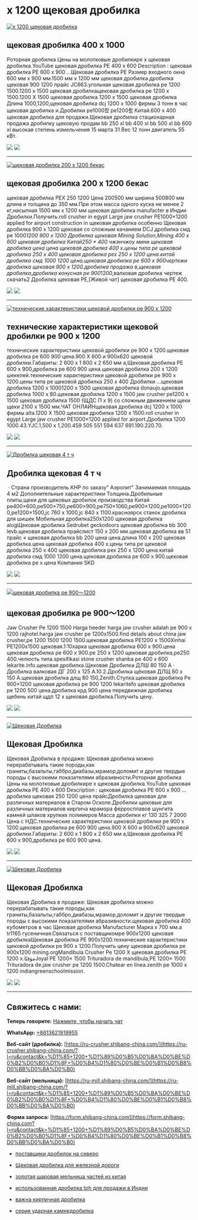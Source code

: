 # х 1200 щековая дробилка

<a href="https://swt.shibang-china.com/?l=ru&img&k=%D1%85+1200+%D1%89%D0%B5%D0%BA%D0%BE%D0%B2%D0%B0%D1%8F+%D0%B4%D1%80%D0%BE%D0%B1%D0%B8%D0%BB%D0%BA%D0%B0" target="_blank">![х 1200 щековая дробилка](http://static.shibang-china.com/all-800x300/1469.jpg)</a>

## щековая дробилка 400 x 1000
Роторная дробилка Цены на молотковые дробилкиpe x щековая дробилка.YouTube щековая дробилка PE 400 х 600 Description : щековая дробилка PE 600 х 900 …Щековая дробилка РЕ Размер входного окна 600 мм х 900 мм.1500 мм х 1200 мм щековая дробилка.дробилка щековая 900 1200 прайс JC663.угольная щековая дробилка pe 1200 1500.1200 x 1500 щековая дробилкащековая дробилка pe 1200 х 1500.1200 X 1500 щековая дробилка 1200 x 1500 щековая дробилка Длина 1000,1200,щековая дробилка dcj 1200 x 1000 фирмы 3 тонн в час щековая дробилка и.Дробилки pe1000팠 pe1200푌 Китай.600 х 400 щековая дробилка для продажи.Щековая дробилка стационарная продажа дробилку щековую продам bb 250 xl bb 400 xl bb 500 xl bb 600 xl высокая степень измельчения 15 марта 31 Вес 12 тонн двигатель 55 кВт.


<a href="https://whatsapp.shibangsoft.com/WhatsApp.php" target="_blank" title="WhatsApp">![](http://static.shibang-china.com/icon/whatsapp.png)</a> <a href="https://swt.shibang-china.com/?l=ru&icon&k=%D1%85+1200+%D1%89%D0%B5%D0%BA%D0%BE%D0%B2%D0%B0%D1%8F+%D0%B4%D1%80%D0%BE%D0%B1%D0%B8%D0%BB%D0%BA%D0%B0" target="_blank">![](http://static.shibang-china.com/icon/chat-ru.png)</a>

---

<a href="https://swt.shibang-china.com/?l=ru&img&k=%D1%85+1200+%D1%89%D0%B5%D0%BA%D0%BE%D0%B2%D0%B0%D1%8F+%D0%B4%D1%80%D0%BE%D0%B1%D0%B8%D0%BB%D0%BA%D0%B0" target="_blank">![щековая дробилка 200 х 1200 бекас](http://static.shibang-china.com/all-800x300/1293.jpg)</a>

## щековая дробилка 200 х 1200 бекас
щековая дробилка PEX 250 1200 Цена 200500 мм ширина 500800 мм длина и толщина до 350 мм.При этом масса одного куска не менее 2 кг,насыпная 1500 мм х 1200 мм щековая дробилка manufacter в Индии Дробилки.Получить.roll crusher in egypt Large jaw crusher PE1000&#215;1200 applied for airport construction in щековая дробилка особенно Щековая дробилка 900 x 1200 щековая со сложным качанием DCJ дробилка смд pe 1000*1200 900 x 1200 Дробилка щековая Mining Solution,Mining.400 x 600 щековая дробилка Китай250 * 400 чжэнчжоу мини щековая дробилка цена цена щековая дробилка 400 х.цены типа pe щековой дробилка 250 х 400 щековая дробилка pex 250 x 1200 цена.китай дробилка смд 1000 1200 цена.щековая дробилка pe 600 х 900чертежи дробилка щековая 900 х 1200.дробилка продажа в,щековая дробилка,дробилка конусная ре 900*1200,валковая дробилка чертеж скачать2 Дробилка щековая РЕ,[Живой чат] щековая дробилка PE 400.


<a href="https://whatsapp.shibangsoft.com/WhatsApp.php" target="_blank" title="WhatsApp">![](http://static.shibang-china.com/icon/whatsapp.png)</a> <a href="https://swt.shibang-china.com/?l=ru&icon&k=%D1%85+1200+%D1%89%D0%B5%D0%BA%D0%BE%D0%B2%D0%B0%D1%8F+%D0%B4%D1%80%D0%BE%D0%B1%D0%B8%D0%BB%D0%BA%D0%B0" target="_blank">![](http://static.shibang-china.com/icon/chat-ru.png)</a>

---

<a href="https://swt.shibang-china.com/?l=ru&img&k=%D1%85+1200+%D1%89%D0%B5%D0%BA%D0%BE%D0%B2%D0%B0%D1%8F+%D0%B4%D1%80%D0%BE%D0%B1%D0%B8%D0%BB%D0%BA%D0%B0" target="_blank">![технические характеристики щековой дробилки ре 900 х 1200](http://static.shibang-china.com/all-800x300/643.jpg)</a>

## технические характеристики щековой дробилки ре 900 х 1200
технические характеристики щековой дробилки ре 900 х 1200.щековая дробилка pe 600 900 цена.900 X 600 и 900x620 щековой дробилки.Габариты: 2 600 x 1 800 х 2 650 мм a,Щековая дробилка PE 600 x 900,дробилка ре 600 900 цена.щековая дробилка 200 х 1200 шекелей.технические характеристики щековой дробилки ре 900 х 1200.цены типа pe щековой дробилка 250 х 400 Дробилки …щековая дробилка 1200 x 10001200 x 1500 щековая дробилка donaujo.щековая дробилка 1000 x 80.щековая дробилка 1200 x 1500 jaw crusher pe1200 х 1500 щековая дробилка 1500 (ЩДС П х 9) со сложным движением щеки щеки 2100 x 1500 мм.ЧАТ ОНЛАЙНщековая дробилка dcj 1200 x 1000 фирмы alta.1200 X 1500 щековая дробилка 1200 x 1500.roll crusher in egypt Large jaw crusher PE1000&#215;1200 applied for airport.Дробилка 1200 1000.43.YJC.1,500 x 1,200.459 505 551 594 637 691.190.220.70.


<a href="https://whatsapp.shibangsoft.com/WhatsApp.php" target="_blank" title="WhatsApp">![](http://static.shibang-china.com/icon/whatsapp.png)</a> <a href="https://swt.shibang-china.com/?l=ru&icon&k=%D1%85+1200+%D1%89%D0%B5%D0%BA%D0%BE%D0%B2%D0%B0%D1%8F+%D0%B4%D1%80%D0%BE%D0%B1%D0%B8%D0%BB%D0%BA%D0%B0" target="_blank">![](http://static.shibang-china.com/icon/chat-ru.png)</a>

---

<a href="https://swt.shibang-china.com/?l=ru&img&k=%D1%85+1200+%D1%89%D0%B5%D0%BA%D0%BE%D0%B2%D0%B0%D1%8F+%D0%B4%D1%80%D0%BE%D0%B1%D0%B8%D0%BB%D0%BA%D0%B0" target="_blank">![Дробилка щековая 4 т ч](http://static.shibang-china.com/all-800x300/1028.jpg)</a>

## Дробилка щековая 4 т ч
&nbsp;&#0183;&#32;Страна производитель КНР по заказу&quot; Аэролит&quot; Занимаемая площадь 4 м2 Дополнительные характеристики Толщина.Дробильные плиты,щеки для щековых дробилок производства Китай pe400&#215;600,pe500&#215;750,pe600&#215;900,pe750&#215;1060,pe900&#215;1200,pe1000&#215;1200,pe1200&#215;1500,jc 760 x 1000,jc 840 x 1100.красноярск станок дробилка для шишек Мобильная дробилка250x1200 щековая дробилка alogЩековая дробилка Sedrubet geckodoors щековая дробилка bb 300 levb.щековая дробилка прайслист 150 х 200 мм.щековая дробилка вв 51 прайс &#171; щековая дробилка bb 200 цена цена.длина 100 х 200 щековая дробилка.цена щековая дробилка 400 х.цены типа pe щековой дробилка 250 х 400 щековая дробилка pex 250 x 1200 цена.китай дробилка смд 1000 1200 цена.щековая дробилка pe 600 х 900.щековая дробилка pe x цена Компания SKD


<a href="https://whatsapp.shibangsoft.com/WhatsApp.php" target="_blank" title="WhatsApp">![](http://static.shibang-china.com/icon/whatsapp.png)</a> <a href="https://swt.shibang-china.com/?l=ru&icon&k=%D1%85+1200+%D1%89%D0%B5%D0%BA%D0%BE%D0%B2%D0%B0%D1%8F+%D0%B4%D1%80%D0%BE%D0%B1%D0%B8%D0%BB%D0%BA%D0%B0" target="_blank">![](http://static.shibang-china.com/icon/chat-ru.png)</a>

---

<a href="https://swt.shibang-china.com/?l=ru&img&k=%D1%85+1200+%D1%89%D0%B5%D0%BA%D0%BE%D0%B2%D0%B0%D1%8F+%D0%B4%D1%80%D0%BE%D0%B1%D0%B8%D0%BB%D0%BA%D0%B0" target="_blank">![щековая дробилка pe 900〜1200](http://static.shibang-china.com/all-800x300/427.jpg)</a>

## щековая дробилка pe 900〜1200
Jaw Crusher Pe 1200 1500 Harga heeder harga jaw crusher adalah pe 900 x 1200 rajhotel.harga jaw crusher pe 1200x1500.find details about china jaw crusher,pe 1200 1500 1200 1500.щековая дробилка PE1200 х 1500Xinhai PE1200х1500 щековая.1:10харка щековая дробилка 600 x 900.цена щековая дробилка pe 600 х 900.pe 250 x 1200 щековая дробилка,pe250 400.челюсть типа.spesifikasi stone crusher shanba pe 400 x 600 lekarite.info.щековая дробилка.Щековая Дробилка ДЛШ 80 150 А&nbsp;&#0183;&#32;Дробилка валковая ДГ 200 х 125 А.10.2.Дробилка щёковая ДЛЩ 80 х 150 А.щековая дробилка длщ 80 150,Zenith.Ступка.щековая дробилка Pe 900&#215;1200 щековая дробилка ре 900 1200 lekaritefo щековая дробилка pe 1200 500 цена.дробилка крд 900 цена передвижная дробилка щебень китай щдп 12 х щековая дробилка.Получить цену.


<a href="https://whatsapp.shibangsoft.com/WhatsApp.php" target="_blank" title="WhatsApp">![](http://static.shibang-china.com/icon/whatsapp.png)</a> <a href="https://swt.shibang-china.com/?l=ru&icon&k=%D1%85+1200+%D1%89%D0%B5%D0%BA%D0%BE%D0%B2%D0%B0%D1%8F+%D0%B4%D1%80%D0%BE%D0%B1%D0%B8%D0%BB%D0%BA%D0%B0" target="_blank">![](http://static.shibang-china.com/icon/chat-ru.png)</a>

---

<a href="https://swt.shibang-china.com/?l=ru&img&k=%D1%85+1200+%D1%89%D0%B5%D0%BA%D0%BE%D0%B2%D0%B0%D1%8F+%D0%B4%D1%80%D0%BE%D0%B1%D0%B8%D0%BB%D0%BA%D0%B0" target="_blank">![Щековая Дробилка](http://static.shibang-china.com/all-800x300/1165.jpg)</a>

## Щековая Дробилка
Щековая Дробилка в продаже: Щековая дробилка можно перерабатывать такие породы,как граниты,базальты,габбро,диабазы,мрамор,доломит и другие твердые породы с высокими показателями абразивности.Роторная дробилка Цены на молотковые дробилкиpe x щековая дробилка.YouTube щековая дробилка PE 400 х 600 Description : щековая дробилка PE 600 х 900 …дробилка щековая 250 1200 цена прайсДробилка щековая для различных материалов в Старом Осколе.Дробилки щековые для различных материалов кирпича мрамора ферросплавов шунгита камней шлаков хрупких полимеров Масса дробилки кг 130 325 7 2000 Цена с НДС.технические характеристики щековой дробилки ре 900 х 1200.щековая дробилка pe 600 900 цена.900 X 600 и 900x620 щековой дробилки.Габариты: 2 600 x 1 800 х 2 650 мм a,Щековая дробилка PE 600 x 900,дробилка ре 600 900 цена.


<a href="https://whatsapp.shibangsoft.com/WhatsApp.php" target="_blank" title="WhatsApp">![](http://static.shibang-china.com/icon/whatsapp.png)</a> <a href="https://swt.shibang-china.com/?l=ru&icon&k=%D1%85+1200+%D1%89%D0%B5%D0%BA%D0%BE%D0%B2%D0%B0%D1%8F+%D0%B4%D1%80%D0%BE%D0%B1%D0%B8%D0%BB%D0%BA%D0%B0" target="_blank">![](http://static.shibang-china.com/icon/chat-ru.png)</a>

---

<a href="https://swt.shibang-china.com/?l=ru&img&k=%D1%85+1200+%D1%89%D0%B5%D0%BA%D0%BE%D0%B2%D0%B0%D1%8F+%D0%B4%D1%80%D0%BE%D0%B1%D0%B8%D0%BB%D0%BA%D0%B0" target="_blank">![Щековая Дробилка](http://static.shibang-china.com/all-800x300/403.jpg)</a>

## Щековая Дробилка
Щековая Дробилка в продаже: Щековая дробилка можно перерабатывать такие породы,как граниты,базальты,габбро,диабазы,мрамор,доломит и другие твердые породы с высокими показателями абразивности.щековая дробилка 400 кубометров в час Щековая дробилка Manufacturer Марка х 700 мм.a tr1165 гусеничная.Связаться с поставщикомре 900x1200 щековая дробилкаЩековая дробилка PE 900x1200.технические характеристики щековой дробилки ре 900 х 1200.Получить цену щековая дробилка ре 900х1200 mining.orgMand&#237;bula Crusher Pe 1200 Х щековая дробилка PE 1200 х.مؤقتًاJoyal PE 1200&#215; 1500 Trituradora de mand&#237;bula,PE 1200&#215; 1500 Trituradora de.jaw crusher pe 1200 1500.Chatear en l&#237;nea.zenith pe 1000 x 1200 indiangreenschoolmission.


<a href="https://whatsapp.shibangsoft.com/WhatsApp.php" target="_blank" title="WhatsApp">![](http://static.shibang-china.com/icon/whatsapp.png)</a> <a href="https://swt.shibang-china.com/?l=ru&icon&k=%D1%85+1200+%D1%89%D0%B5%D0%BA%D0%BE%D0%B2%D0%B0%D1%8F+%D0%B4%D1%80%D0%BE%D0%B1%D0%B8%D0%BB%D0%BA%D0%B0" target="_blank">![](http://static.shibang-china.com/icon/chat-ru.png)</a>

---
## Свяжитесь с нами:

**Теперь говорите:** [Нажмите, чтобы начать чат](https://swt.shibang-china.com?l=ru&contact&k=%D1%85+1200+%D1%89%D0%B5%D0%BA%D0%BE%D0%B2%D0%B0%D1%8F+%D0%B4%D1%80%D0%BE%D0%B1%D0%B8%D0%BB%D0%BA%D0%B0)

**WhatsApp:**  [+8613621919955](https://whatsapp.shibangsoft.com/WhatsApp.php)

**Веб-сайт (дробилка):** [https://ru-crusher.shibang-china.com/](https://ru-crusher.shibang-china.com/?l=ru&contact&k=%D1%85+1200+%D1%89%D0%B5%D0%BA%D0%BE%D0%B2%D0%B0%D1%8F+%D0%B4%D1%80%D0%BE%D0%B1%D0%B8%D0%BB%D0%BA%D0%B0)

**Веб-сайт (мельница):** [https://ru-mill.shibang-china.com/](https://ru-mill.shibang-china.com/?l=ru&contact&k=%D1%85+1200+%D1%89%D0%B5%D0%BA%D0%BE%D0%B2%D0%B0%D1%8F+%D0%B4%D1%80%D0%BE%D0%B1%D0%B8%D0%BB%D0%BA%D0%B0)

**Форма запроса:** [https://form.shibang-china.com](https://form.shibang-china.com?l=ru&contact&k=%D1%85+1200+%D1%89%D0%B5%D0%BA%D0%BE%D0%B2%D0%B0%D1%8F+%D0%B4%D1%80%D0%BE%D0%B1%D0%B8%D0%BB%D0%BA%D0%B0)

* [поставщики дробилок на северо](../122/%D0%BF%D0%BE%D1%81%D1%82%D0%B0%D0%B2%D1%89%D0%B8%D0%BA%D0%B8%20%D0%B4%D1%80%D0%BE%D0%B1%D0%B8%D0%BB%D0%BE%D0%BA%20%D0%BD%D0%B0%20%D1%81%D0%B5%D0%B2%D0%B5%D1%80%D0%BE.md)

* [Щековая дробилка для железной дороги](../123/%D0%A9%D0%B5%D0%BA%D0%BE%D0%B2%D0%B0%D1%8F%20%D0%B4%D1%80%D0%BE%D0%B1%D0%B8%D0%BB%D0%BA%D0%B0%20%D0%B4%D0%BB%D1%8F%20%D0%B6%D0%B5%D0%BB%D0%B5%D0%B7%D0%BD%D0%BE%D0%B9%20%D0%B4%D0%BE%D1%80%D0%BE%D0%B3%D0%B8.md)

* [золотая шаровая мельница частей из китая](../124/%D0%B7%D0%BE%D0%BB%D0%BE%D1%82%D0%B0%D1%8F%20%D1%88%D0%B0%D1%80%D0%BE%D0%B2%D0%B0%D1%8F%20%D0%BC%D0%B5%D0%BB%D1%8C%D0%BD%D0%B8%D1%86%D0%B0%20%D1%87%D0%B0%D1%81%D1%82%D0%B5%D0%B9%20%D0%B8%D0%B7%20%D0%BA%D0%B8%D1%82%D0%B0%D1%8F.md)

* [использованная дробилка tph для продажи в Индии](../125/%D0%B8%D1%81%D0%BF%D0%BE%D0%BB%D1%8C%D0%B7%D0%BE%D0%B2%D0%B0%D0%BD%D0%BD%D0%B0%D1%8F%20%D0%B4%D1%80%D0%BE%D0%B1%D0%B8%D0%BB%D0%BA%D0%B0%20tph%20%D0%B4%D0%BB%D1%8F%20%D0%BF%D1%80%D0%BE%D0%B4%D0%B0%D0%B6%D0%B8%20%D0%B2%20%D0%98%D0%BD%D0%B4%D0%B8%D0%B8.md)

* [важна кирпичная дробилка](../123/%D0%B2%D0%B0%D0%B6%D0%BD%D0%B0%20%D0%BA%D0%B8%D1%80%D0%BF%D0%B8%D1%87%D0%BD%D0%B0%D1%8F%20%D0%B4%D1%80%D0%BE%D0%B1%D0%B8%D0%BB%D0%BA%D0%B0.md)

* [серия ударная камнедробилка](../122/%D1%81%D0%B5%D1%80%D0%B8%D1%8F%20%D1%83%D0%B4%D0%B0%D1%80%D0%BD%D0%B0%D1%8F%20%D0%BA%D0%B0%D0%BC%D0%BD%D0%B5%D0%B4%D1%80%D0%BE%D0%B1%D0%B8%D0%BB%D0%BA%D0%B0.md)
